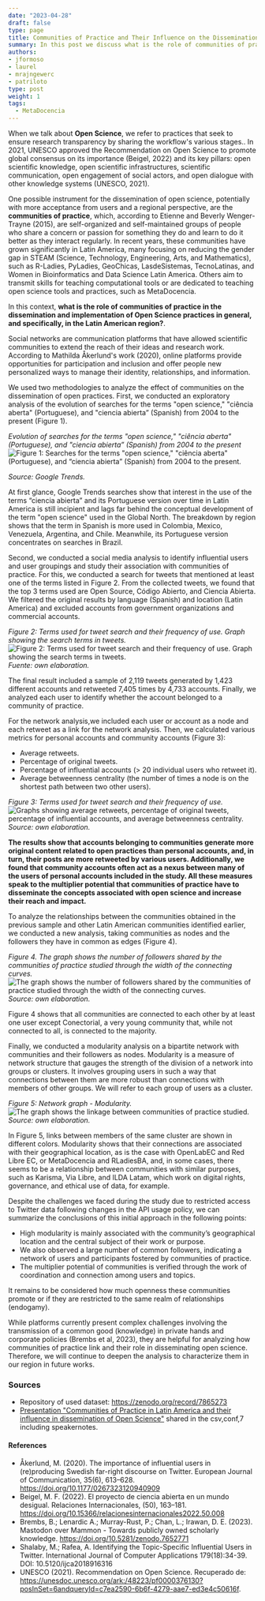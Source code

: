 ```yaml
---
date: "2023-04-28"
draft: false
type: page
title: Communities of Practice and Their Influence on the Dissemination of Open Science in Latin America
summary: In this post we discuss what is the role of communities of practice in the dissemination and implementation of Open Science practices in general, and specifically, in the Latin American region.
authors: 
- jformoso
- laurel
- mrajngewerc
- patriloto
type: post
weight: 1
tags: 
  - MetaDocencia
---
```


When we talk about **Open Science**, we refer to practices that seek to ensure research transparency by sharing the workflow's various stages.. In 2021, UNESCO approved the Recommendation on Open Science to promote global consensus on its importance (Beigel, 2022) and its key pillars: open scientific knowledge, open scientific infrastructures, scientific communication, open engagement of social actors, and open dialogue with other knowledge systems (UNESCO, 2021).

One possible instrument for the dissemination of open science, potentially with more acceptance from users and a regional perspective, are the **communities of practice**, which, according to Etienne and Beverly Wenger-Trayne (2015), are self-organized and self-maintained groups of people who share a concern or passion for something they do and learn to do it better as they interact regularly. In recent years, these communities have grown significantly in Latin America, many focusing on reducing the gender gap in STEAM (Science, Technology, Engineering, Arts, and Mathematics), such as R-Ladies, PyLadies, GeoChicas, LasdeSistemas, TecnoLatinas, and Women in Bioinformatics and Data Science Latin America. Others aim to transmit skills for teaching computational tools or are dedicated to teaching open science tools and practices, such as MetaDocencia.

In this context, **what is the role of communities of practice in the dissemination and implementation of Open Science practices in general, and specifically, in the Latin American region?**.

Social networks are communication platforms that have allowed scientific communities to extend the reach of their ideas and research work. According to Mathilda Åkerlund's work (2020), online platforms provide opportunities for participation and inclusion and offer people new personalized ways to manage their identity, relationships, and information.

We used two methodologies to analyze the effect of communities on the dissemination of open practices. First, we conducted an exploratory analysis of the evolution of searches for the terms "open science," "ciência aberta" (Portuguese), and "ciencia abierta” (Spanish) from 2004 to the present (Figure 1).

*Evolution of searches for the terms "open science," "ciência aberta" (Portuguese), and "ciencia abierta” (Spanish) from 2004 to the present*
![Figure 1: Searches for the terms "open science," "ciência aberta" (Portuguese), and “ciencia abierta” (Spanish) from 2004 to the present.](https://www.metadocencia.org/img/cp-ca/grafico1.png)

*Source: Google Trends.*

At first glance, Google Trends searches show that interest in the use of the terms “ciencia abierta” and its Portuguese version over time in Latin America is still incipient and lags far behind the conceptual development of the term "open science" used in the Global North. The breakdown by region shows that the term in Spanish is more used in Colombia, Mexico, Venezuela, Argentina, and Chile. Meanwhile, its Portuguese version concentrates on searches in Brazil.

Second, we conducted a social media analysis to identify influential users and user groupings and study their association with communities of practice. For this, we conducted a search for tweets that mentioned at least one of the terms listed in Figure 2. From the collected tweets, we found that the top 3 terms used are Open Source, Código Abierto, and Ciencia Abierta. We filtered the original results by language (Spanish) and location (Latin America) and excluded accounts from government organizations and commercial accounts.

*Figure 2: Terms used for tweet search and their frequency of use. Graph showing the search terms in tweets.*
![Figure 2: Terms used for tweet search and their frequency of use. Graph showing the search terms in tweets.](https://www.metadocencia.org/img/cp-ca/grafico2.png)
*Fuente: own elaboration.*

The final result included a sample of 2,119 tweets generated by 1,423 different accounts and retweeted 7,405 times by 4,733 accounts. Finally, we analyzed each user to identify whether the account belonged to a community of practice.

For the network analysis,we included each user or account as a node and each retweet as a link for the network analysis. Then, we calculated various metrics for personal accounts and community accounts (Figure 3):
- Average retweets.
- Percentage of original tweets.
- Percentage of influential accounts (> 20 individual users who retweet it).
- Average betweenness centrality (the number of times a node is on the shortest path between two other users).

*Figure 3: Terms used for tweet search and their frequency of use.*
![Graphs showing average retweets, percentage of original tweets, percentage of influential accounts, and average betweenness centrality.](https://www.metadocencia.org/img/cp-ca/grafico3.png)
*Source: own elaboration.*

**The results show that accounts belonging to communities generate more original content related to open practices than personal accounts, and, in turn, their posts are more retweeted by various users. Additionally, we found that community accounts often act as a nexus between many of the users of personal accounts included in the study. All these measures speak to the multiplier potential that communities of practice have to disseminate the concepts associated with open science and increase their reach and impact.** 

To analyze the relationships between the communities obtained in the previous sample and other Latin American communities identified earlier, we conducted a new analysis, taking communities as nodes and the followers they have in common as edges (Figure 4).

*Figure 4. The graph shows the number of followers shared by the communities of practice studied through the width of the connecting curves.*
![The graph shows the number of followers shared by the communities of practice studied through the width of the connecting curves.](https://www.metadocencia.org/img/cp-ca/grafico4.png)
*Source: own elaboration.*

Figure 4 shows that all communities are connected to each other by at least one user except Conectorial, a very young community that, while not connected to all, is connected to the majority.

Finally, we conducted a modularity analysis on a bipartite network with communities and their followers as nodes. Modularity is a measure of network structure that gauges the strength of the division of a network into groups or clusters. It involves grouping users in such a way that connections between them are more robust than connections with members of other groups. We will refer to each group of users as a cluster.
 
*Figure 5: Network graph - Modularity.*
![The graph shows the linkage between communities of practice studied.](https://www.metadocencia.org/img/cp-ca/grafico5.png)
*Source: own elaboration.*

In Figure 5, links between members of the same cluster are shown in different colors. Modularity shows that their connections are associated with their geographical location, as is the case with OpenLabEC and Red Libre EC, or MetaDocencia and RLadiesBA, and, in some cases, there seems to be a relationship between communities with similar purposes, such as Karisma, Via Libre, and ILDA Latam, which work on digital rights, governance, and ethical use of data, for example.

Despite the challenges we faced during the study due to restricted access to Twitter data following changes in the API usage policy, we can summarize the conclusions of this initial approach in the following points:
- High modularity is mainly associated with the community’s geographical location and the central subject of their work or purpose.
- We also observed a large number of common followers, indicating a network of users and participants fostered by communities of practice.
- The multiplier potential of communities is verified through the work of coordination and connection among users and topics.

It remains to be considered how much openness these communities promote or if they are restricted to the same realm of relationships (endogamy).

While platforms currently present complex challenges involving the transmission of a common good (knowledge) in private hands and corporate policies (Brembs et al, 2023), they are helpful for analyzing how communities of practice link and their role in disseminating open science. Therefore, we will continue to deepen the analysis to characterize them in our region in future works.

### Sources
- Repository of used dataset: https://zenodo.org/record/7865273 
- [Presentation "Communities of Practice in Latin America and their influence in dissemination of Open Science"](https://docs.google.com/presentation/d/1W70uvkyJTPwUN5YZYSmDRqgG7niPgyfFoi-rBgPfIL0/edit?usp=sharing) shared in the csv,conf,7 including speakernotes.

#### References 
- Åkerlund, M. (2020). The importance of influential users in (re)producing Swedish far-right discourse on Twitter. European Journal of Communication, 35(6), 613–628. https://doi.org/10.1177/0267323120940909
- Beigel, M. F. (2022). El proyecto de ciencia abierta en un mundo desigual. Relaciones Internacionales, (50), 163–181. https://doi.org/10.15366/relacionesinternacionales2022.50.008 
- Brembs, B.; Lenardic A.; Murray-Rust, P.; Chan, L.; Irawan, D. E. (2023). Mastodon over Mammon - Towards publicly owned scholarly knowledge. https://doi.org/10.5281/zenodo.7652771 
- Shalaby, M.; Rafea, A. Identifying the Topic-Specific Influential Users in Twitter. International Journal of Computer Applications 179(18):34-39. DOI: 10.5120/ijca2018916316
- UNESCO (2021). Recommendation on Open Science. Recuperado de: https://unesdoc.unesco.org/ark:/48223/pf0000376130?posInSet=6andqueryId=c7ea2590-6b6f-4279-aae7-ed3e4c50616f. 
